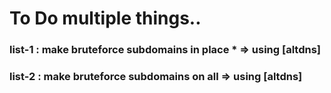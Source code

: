 # To Do multiple things..

### list-1 : make bruteforce subdomains in place * => using [altdns]
### list-2 : make bruteforce subdomains on all => using [altdns]
